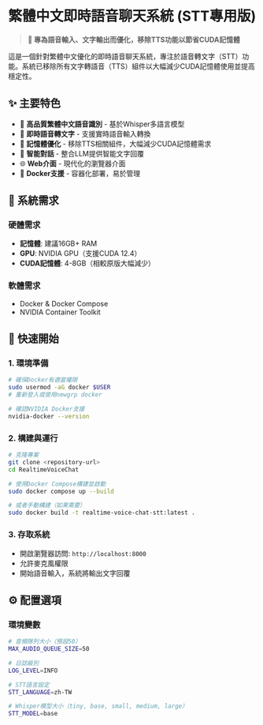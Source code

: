 
# 繁體中文即時語音聊天系統 (STT專用版)

> **🎯 專為語音輸入、文字輸出而優化，移除TTS功能以節省CUDA記憶體**

這是一個針對繁體中文優化的即時語音聊天系統，專注於語音轉文字（STT）功能。系統已移除所有文字轉語音（TTS）組件以大幅減少CUDA記憶體使用並提高穩定性。

## ✨ 主要特色

- 🎤 **高品質繁體中文語音識別** - 基於Whisper多語言模型
- 💬 **即時語音轉文字** - 支援實時語音輸入轉換
- 🚀 **記憶體優化** - 移除TTS相關組件，大幅減少CUDA記憶體需求
- 🧠 **智能對話** - 整合LLM提供智能文字回覆
- 🌐 **Web介面** - 現代化的瀏覽器介面
- 🐳 **Docker支援** - 容器化部署，易於管理

## 🔧 系統需求

### 硬體需求
- **記憶體**: 建議16GB+ RAM
- **GPU**: NVIDIA GPU（支援CUDA 12.4）
- **CUDA記憶體**: 4-8GB（相較原版大幅減少）

### 軟體需求
- Docker & Docker Compose
- NVIDIA Container Toolkit

## 🚀 快速開始

### 1. 環境準備
```bash
# 確保Docker有適當權限
sudo usermod -aG docker $USER
# 重新登入或使用newgrp docker

# 確認NVIDIA Docker支援
nvidia-docker --version
```

### 2. 構建與運行
```bash
# 克隆專案
git clone <repository-url>
cd RealtimeVoiceChat

# 使用Docker Compose構建並啟動
sudo docker compose up --build

# 或者手動構建（如果需要）
sudo docker build -t realtime-voice-chat-stt:latest .
```

### 3. 存取系統
- 開啟瀏覽器訪問: `http://localhost:8000`
- 允許麥克風權限
- 開始語音輸入，系統將輸出文字回覆

## ⚙️ 配置選項

### 環境變數
```bash
# 音頻隊列大小（預設50）
MAX_AUDIO_QUEUE_SIZE=50

# 日誌級別
LOG_LEVEL=INFO

# STT語言設定
STT_LANGUAGE=zh-TW

# Whisper模型大小（tiny, base, small, medium, large）
STT_MODEL=base
```
